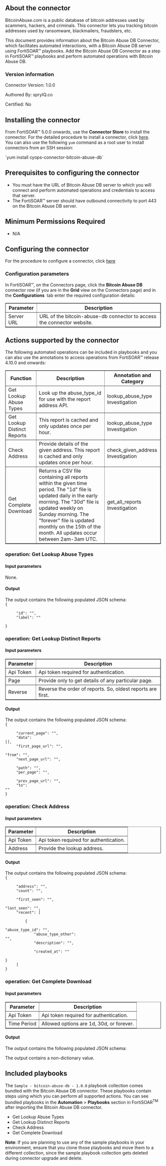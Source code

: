 ## About the connector
BitcoinAbuse.com is a public database of bitcoin addresses used by scammers, hackers, and criminals. This connector lets you tracking bitcoin addresses used by ransomware, blackmailers, fraudsters, etc.
<p>This document provides information about the Bitcoin Abuse DB Connector, which facilitates automated interactions, with a Bitcoin Abuse DB server using FortiSOAR&trade; playbooks. Add the Bitcoin Abuse DB Connector as a step in FortiSOAR&trade; playbooks and perform automated operations with Bitcoin Abuse DB.</p>

### Version information

Connector Version: 1.0.0


Authored By: spryIQ.co

Certified: No
## Installing the connector
<p>From FortiSOAR&trade; 5.0.0 onwards, use the <strong>Connector Store</strong> to install the connector. For the detailed procedure to install a connector, click <a href="https://docs.fortinet.com/document/fortisoar/0.0.0/installing-a-connector/1/installing-a-connector" target="_top">here</a>.<br>You can also use the following <code>yum</code> command as a root user to install connectors from an SSH session:</p>
`yum install cyops-connector-bitcoin-abuse-db`

## Prerequisites to configuring the connector
- You must have the URL of Bitcoin Abuse DB server to which you will connect and perform automated operations and credentials to access that server.
- The FortiSOAR&trade; server should have outbound connectivity to port 443 on the Bitcoin Abuse DB server.

## Minimum Permissions Required
- N/A

## Configuring the connector
For the procedure to configure a connector, click [here](https://docs.fortinet.com/document/fortisoar/0.0.0/configuring-a-connector/1/configuring-a-connector)
### Configuration parameters
<p>In FortiSOAR&trade;, on the Connectors page, click the <strong>Bitcoin Abuse DB</strong> connector row (if you are in the <strong>Grid</strong> view on the Connectors page) and in the <strong>Configurations&nbsp;</strong> tab enter the required configuration details:&nbsp;</p>
<table border=1><thead><tr><th>Parameter<br></th><th>Description<br></th></tr></thead><tbody><tr><td>Server URL<br></td><td>URL of the bitcoin-abuse-db connector to access the connector website.<br>
</tbody></table>

## Actions supported by the connector
The following automated operations can be included in playbooks and you can also use the annotations to access operations from FortiSOAR&trade; release 4.10.0 and onwards:
<table border=1><thead><tr><th>Function<br></th><th>Description<br></th><th>Annotation and Category<br></th></tr></thead><tbody><tr><td>Get Lookup Abuse Types<br></td><td>Look up the abuse_type_id for use with the report address API.<br></td><td>lookup_abuse_type <br/>Investigation<br></td></tr>
<tr><td>Get Lookup Distinct Reports<br></td><td>This report is cached and only updates once per hour.<br></td><td>lookup_abuse_type <br/>Investigation<br></td></tr>
<tr><td>Check Address<br></td><td>Provide details of the given address. This report is cached and only updates once per hour.<br></td><td>check_given_address <br/>Investigation<br></td></tr>
<tr><td>Get Complete Download<br></td><td>Returns a CSV file containing all reports within the given time period. The "1d" file is updated daily in the early morning. The "30d" file is updated weekly on Sunday morning. The "forever" file is updated monthly on the 15th of the month. All updates occur between 2am-3am UTC.<br></td><td>get_all_reports <br/>Investigation<br></td></tr>
</tbody></table>

### operation: Get Lookup Abuse Types
#### Input parameters
None.
#### Output
The output contains the following populated JSON schema:
<code><br>{
</code><code><br>&nbsp;&nbsp;&nbsp;&nbsp;    "id": "",
</code><code><br>&nbsp;&nbsp;&nbsp;&nbsp;    "label": ""
</code><code><br>}</code>
### operation: Get Lookup Distinct Reports
#### Input parameters
<table border=1><thead><tr><th>Parameter<br></th><th>Description<br></th></tr></thead><tbody><tr><td>Api Token<br></td><td>Api token required for authentication.<br>
</td></tr><tr><td>Page<br></td><td>Provide only to get details of any particular page.<br>
</td></tr><tr><td>Reverse<br></td><td>Reverse the order of reports. So, oldest reports are first.<br>
</td></tr></tbody></table>

#### Output
The output contains the following populated JSON schema:
<code><br>{
</code><code><br>&nbsp;&nbsp;&nbsp;&nbsp;    "current_page": "",
</code><code><br>&nbsp;&nbsp;&nbsp;&nbsp;    "data": [],
</code><code><br>&nbsp;&nbsp;&nbsp;&nbsp;    "first_page_url": "",
</code><code><br>&nbsp;&nbsp;&nbsp;&nbsp;    "from": "",
</code><code><br>&nbsp;&nbsp;&nbsp;&nbsp;    "next_page_url": "",
</code><code><br>&nbsp;&nbsp;&nbsp;&nbsp;    "path": "",
</code><code><br>&nbsp;&nbsp;&nbsp;&nbsp;    "per_page": "",
</code><code><br>&nbsp;&nbsp;&nbsp;&nbsp;    "prev_page_url": "",
</code><code><br>&nbsp;&nbsp;&nbsp;&nbsp;    "to": ""
</code><code><br>}</code>
### operation: Check Address
#### Input parameters
<table border=1><thead><tr><th>Parameter<br></th><th>Description<br></th></tr></thead><tbody><tr><td>Api Token<br></td><td>Api token required for authentication.<br>
</td></tr><tr><td>Address<br></td><td>Provide the lookup address.<br>
</td></tr></tbody></table>

#### Output
The output contains the following populated JSON schema:
<code><br>{
</code><code><br>&nbsp;&nbsp;&nbsp;&nbsp;    "address": "",
</code><code><br>&nbsp;&nbsp;&nbsp;&nbsp;    "count": "",
</code><code><br>&nbsp;&nbsp;&nbsp;&nbsp;    "first_seen": "",
</code><code><br>&nbsp;&nbsp;&nbsp;&nbsp;    "last_seen": "",
</code><code><br>&nbsp;&nbsp;&nbsp;&nbsp;    "recent": [
</code><code><br>&nbsp;&nbsp;&nbsp;&nbsp;&nbsp;&nbsp;&nbsp;&nbsp;        {
</code><code><br>&nbsp;&nbsp;&nbsp;&nbsp;&nbsp;&nbsp;&nbsp;&nbsp;&nbsp;&nbsp;&nbsp;&nbsp;            "abuse_type_id": "",
</code><code><br>&nbsp;&nbsp;&nbsp;&nbsp;&nbsp;&nbsp;&nbsp;&nbsp;&nbsp;&nbsp;&nbsp;&nbsp;            "abuse_type_other": "",
</code><code><br>&nbsp;&nbsp;&nbsp;&nbsp;&nbsp;&nbsp;&nbsp;&nbsp;&nbsp;&nbsp;&nbsp;&nbsp;            "description": "",
</code><code><br>&nbsp;&nbsp;&nbsp;&nbsp;&nbsp;&nbsp;&nbsp;&nbsp;&nbsp;&nbsp;&nbsp;&nbsp;            "created_at": ""
</code><code><br>&nbsp;&nbsp;&nbsp;&nbsp;&nbsp;&nbsp;&nbsp;&nbsp;        }
</code><code><br>&nbsp;&nbsp;&nbsp;&nbsp;    ]
</code><code><br>}</code>
### operation: Get Complete Download
#### Input parameters
<table border=1><thead><tr><th>Parameter<br></th><th>Description<br></th></tr></thead><tbody><tr><td>Api Token<br></td><td>Api token required for authentication.<br>
</td></tr><tr><td>Time Period<br></td><td>Allowed options are 1d, 30d, or forever.<br>
</td></tr></tbody></table>

#### Output
The output contains the following populated JSON schema:

The output contains a non-dictionary value.
## Included playbooks
The `Sample - bitcoin-abuse-db - 1.0.0` playbook collection comes bundled with the Bitcoin Abuse DB connector. These playbooks contain steps using which you can perform all supported actions. You can see bundled playbooks in the **Automation** > **Playbooks** section in FortiSOAR<sup>TM</sup> after importing the Bitcoin Abuse DB connector.

- Get Lookup Abuse Types
- Get Lookup Distinct Reports
- Check Address
- Get Complete Download

**Note**: If you are planning to use any of the sample playbooks in your environment, ensure that you clone those playbooks and move them to a different collection, since the sample playbook collection gets deleted during connector upgrade and delete.
